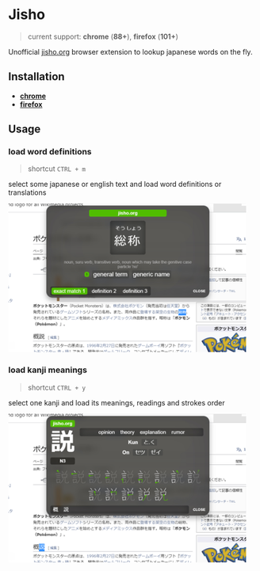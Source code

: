 # Jisho
> current support: **chrome** (**88+**), **firefox** (**101+**)

Unofficial [jisho.org](https://jisho.org) browser extension to lookup japanese words on the fly.

## Installation

* [**chrome**](https://github.com/9elt/Jisho/tree/chrome)
* [**firefox**](https://github.com/9elt/Jisho/tree/firefox)

## Usage

### load word definitions
> shortcut `CTRL + m`

select some japanese or english text 
and load word definitions or translations

<kbd>
<img src="https://github.com/9elt/Jisho/blob/readme_media/media/definition.jpg?v=0002" data-canonical-src="https://github.com/9elt/Jisho/blob/readme_media/media/definition.jpg" width="480" />
</kbd>

### load kanji meanings
> shortcut `CTRL + y`

select one kanji and load its meanings, readings and strokes order

<kbd>
<img src="https://github.com/9elt/Jisho/blob/readme_media/media/kanji.jpg?v=0002" data-canonical-src="https://github.com/9elt/Jisho/blob/readme_media/media/kanji.jpg" width="480" />
</kbd>
